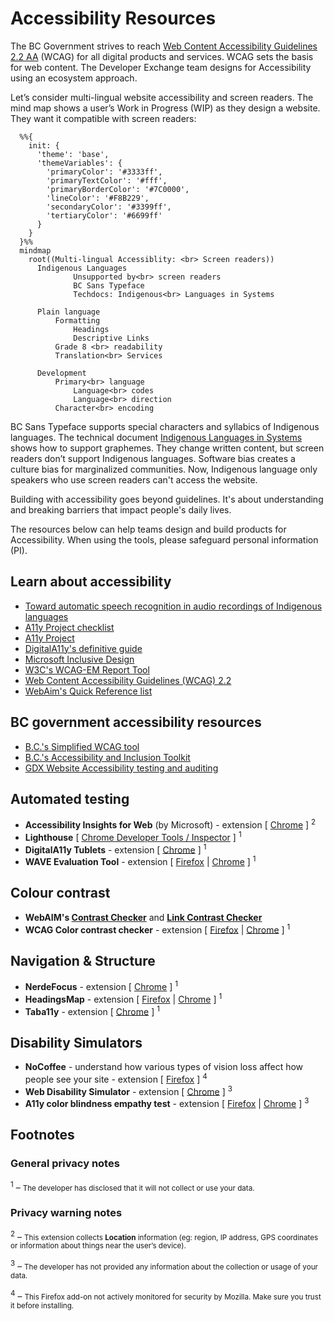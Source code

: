 # Accessibility Resources 

The BC Government strives to reach [Web Content Accessibility Guidelines 2.2 AA](https://www.w3.org/TR/WCAG22/) (WCAG) for all digital products and services. WCAG sets the basis for web content. The Developer Exchange team designs for Accessibility using an ecosystem approach.

Let’s consider multi-lingual website accessibility and screen readers. The mind map shows a user’s Work in Progress (WIP) as they design a website. They want it compatible with screen readers:


```mermaid
  %%{
    init: {
      'theme': 'base',
      'themeVariables': {
        'primaryColor': '#3333ff',
        'primaryTextColor': '#fff',
        'primaryBorderColor': '#7C0000',
        'lineColor': '#F8B229',
        'secondaryColor': '#3399ff',
        'tertiaryColor': '#6699ff'
      }
    }
  }%%
  mindmap
    root((Multi-lingual Accessiblity: <br> Screen readers))
      Indigenous Languages
              Unsupported by<br> screen readers
              BC Sans Typeface
              Techdocs: Indigenous<br> Languages in Systems
                
      Plain language
          Formatting
              Headings
              Descriptive Links
          Grade 8 <br> readability
          Translation<br> Services

      Development
          Primary<br> language
              Language<br> codes
              Language<br> direction
          Character<br> encoding
```

BC Sans Typeface supports special characters and syllabics of Indigenous languages. The technical document [Indigenous Languages in Systems](https://developer.gov.bc.ca/docs/default/component/indigenous-languages-in-systems) shows how to support graphemes. They change written content, but screen readers don’t support Indigenous languages. Software bias creates a culture bias for marginalized communities. Now, Indigenous language only speakers who use screen readers can't access the website.

Building with accessibility goes beyond guidelines. It's about understanding and breaking barriers that impact people's daily lives.

The resources below can help teams design and build products for Accessibility. When using the tools, please safeguard personal information (PI).
 
## Learn about accessibility
- [Toward automatic speech recognition in audio recordings of Indigenous languages](https://nrc.canada.ca/en/research-development/research-collaboration/programs/project-segment-index-audio-recordings-indigenous-languages)
- [A11y Project checklist](http://www.a11yproject.com/checklist)
- [A11y Project](http://www.a11yproject.com/)
- [DigitalA11y's definitive guide](https://www.digitala11y.com/a-definitive-guide-on-how-to-perform-a-web-accessibility-audit/)
- [Microsoft Inclusive Design](https://inclusive.microsoft.design/)
- [W3C's WCAG-EM Report Tool](https://www.w3.org/WAI/eval/report-tool)
- [Web Content Accessibility Guidelines (WCAG) 2.2](https://www.w3.org/TR/WCAG22/)
- [WebAim's Quick Reference list](https://webaim.org/resources/quickref/)


## BC government accessibility resources 
- [B.C.'s Simplified WCAG tool](https://digital.gov.bc.ca/wcag/home/)
- [B.C.'s Accessibility and Inclusion Toolkit](https://www2.gov.bc.ca/gov/content/home/accessible-government/toolkit)
- [GDX Website Accessibility testing and auditing](https://www2.gov.bc.ca/gov/content/home/accessible-government/toolkit/testing-and-auditing)

## Automated testing
- **Accessibility Insights for Web** (by Microsoft) - extension [ [Chrome](https://chromewebstore.google.com/detail/accessibility-insights-fo/pbjjkligggfmakdaogkfomddhfmpjeni) ] <sup>2</sup>
- **Lighthouse** [ [Chrome Developer Tools / Inspector](https://developer.chrome.com/docs/devtools/open) ] <sup>1</sup>
- **DigitalA11y Tublets** - extension [ [Chrome](https://chromewebstore.google.com/detail/digitala11y-tublets/ccjeccodophadokglbdcinabgkiiakjh) ] <sup>1</sup>
- **WAVE Evaluation Tool** - extension [ [Firefox](https://addons.mozilla.org/en-US/firefox/addon/wave-accessibility-tool/) | [Chrome](https://chromewebstore.google.com/detail/wave-evaluation-tool/jbbplnpkjmmeebjpijfedlgcdilocofh) ] <sup>1</sup>
 
## Colour contrast
- **WebAIM's [Contrast Checker](https://webaim.org/resources/contrastchecker/)** and **[Link Contrast Checker](https://webaim.org/resources/linkcontrastchecker/?fcolor=0000FF&bcolor=FFFFFF)**
- **WCAG Color contrast checker** - extension [ [Firefox](https://addons.mozilla.org/en-US/firefox/addon/wcag-contrast-checker/) | [Chrome](https://chromewebstore.google.com/detail/wcag-color-contrast-check/plnahcmalebffmaghcpcmpaciebdhgdf) ] <sup>1</sup>

## Navigation & Structure
- **NerdeFocus** - extension [ [Chrome](https://chromewebstore.google.com/detail/nerdefocus/lpfiljldhgjecfepfljnbjnbjfhennpd) ] <sup>1</sup>
- **HeadingsMap** - extension [ [Firefox](https://addons.mozilla.org/en-US/firefox/addon/headingsmap/) | [Chrome](https://chromewebstore.google.com/detail/headingsmap/flbjommegcjonpdmenkdiocclhjacmbi) ] <sup>1</sup>
- **Taba11y** - extension [ [Chrome](https://chromewebstore.google.com/detail/taba11y/aocppmckdocdjkphmofnklcjhdidgmga) ] <sup>1</sup>

## Disability Simulators
- **NoCoffee** - understand how various types of vision loss affect how people see your site - extension [ [Firefox](https://addons.mozilla.org/en-US/firefox/addon/nocoffee/) ] <sup>4</sup>
- **Web Disability Simulator** - extension [ [Chrome](https://chromewebstore.google.com/detail/web-disability-simulator/olioanlbgbpmdlgjnnampnnlohigkjla) ] <sup>3</sup>
- **A11y color blindness empathy test** - extension [ [Firefox](https://addons.mozilla.org/en-US/firefox/addon/a11y-color-blindness-test/?utm_source=addons.mozilla.org&utm_medium=referral&utm_content=search) | [Chrome](https://chromewebstore.google.com/detail/a11y-color-blindness-empa/idphhflanmeibmjgaciaadkmjebljhcc) ] <sup>3</sup>

## Footnotes ##

### General privacy notes ###

<sup>1</sup> – <small>The developer has disclosed that it will not collect or use your data.</small>

### Privacy warning notes ###

<sup>2</sup> – <small>This extension collects **Location** information  (eg: region, IP address, GPS coordinates or information about things near the user’s device).</small>

<sup>3</sup> – <small>The developer has not provided any information about the collection or usage of your data.</small>

<sup>4</sup> – <small>This Firefox add-on not actively monitored for security by Mozilla. Make sure you trust it before installing.</small>
 
